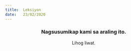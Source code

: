 ```yaml
---
title:  Leksiyon
date:   23/02/2020
---
```


### <center>Nagsusumikap kami sa araling ito.</center>
<center>Lihog liwat.</center>